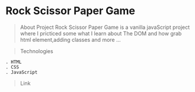 # Rock Scissor Paper Game

> About Project
> Rock Scissor Paper Game is a vanilla javaScript project where I pricticed some what I learn about The DOM and how grab html element,adding classes and more ...

> Technologies

    . HTML
    . CSS
    . JavaScript

> Link
